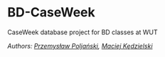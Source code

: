 # BD-CaseWeek
CaseWeek database project for BD classes at WUT

*Authors: [Przemysław Poljański][Peperzastey], [Maciej Kędzielski][pczekpczek]*

[Peperzastey]: https://github.com/Peperzastey	"@Peperzastey"
[pczekpczek]:  https://github.com/pczekpczek	"@pczekpczek"
